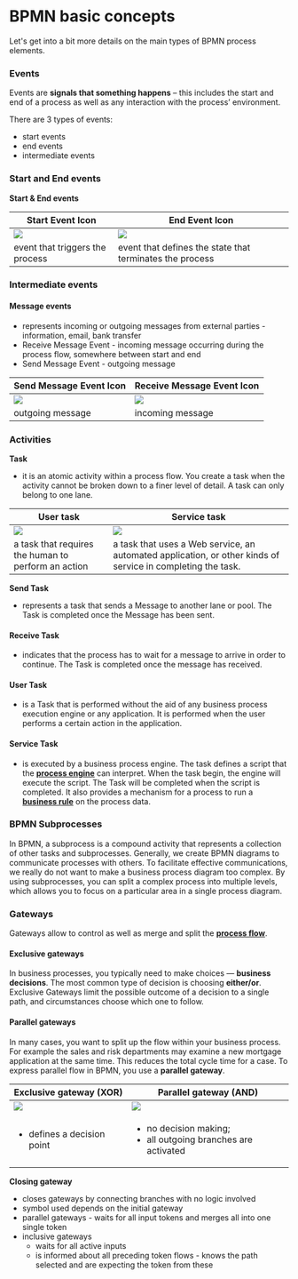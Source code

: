 
# BPMN basic concepts

Let's get into a bit more details on the main types of BPMN process elements.


### Events

Events are **signals that something happens** – this includes the start and end of a process as well as any interaction with the process’ environment.

There are 3 types of events:

* start events
* end events
* intermediate events

### Start and End events

**Start & End events**

| Start Event Icon                                                                                                                                                                              | End Event Icon                                                                                                                                                                              |
| --------------------------------------------------------------------------------------------------------------------------------------------------------------------------------------------- | ------------------------------------------------------------------------------------------------------------------------------------------------------------------------------------------- |
| ![](https://s3.eu-west-1.amazonaws.com/docx.flowx.ai/platform-overview/frameworks-and-standards/business-process-industry-standards/intro-to-bpmn/bpmn-basic-concepts/event_start.png#center) | ![](https://s3.eu-west-1.amazonaws.com/docx.flowx.ai/platform-overview/frameworks-and-standards/business-process-industry-standards/intro-to-bpmn/bpmn-basic-concepts/event_end.png#center) |
| event that triggers the process                                                                                                                                                               | event that defines the state that terminates the process                                                                                                                                    |

### Intermediate events

#### **Message events**

* represents incoming or outgoing messages from external parties - information, email, bank transfer
* Receive Message Event - incoming message occurring during the process flow, somewhere between start and end
* Send Message Event - outgoing message

| Send Message Event Icon                                                                                                                                                                        | Receive Message Event Icon                                                                                                                                                                        |
| ---------------------------------------------------------------------------------------------------------------------------------------------------------------------------------------------- | ------------------------------------------------------------------------------------------------------------------------------------------------------------------------------------------------- |
| ![](https://s3.eu-west-1.amazonaws.com/docx.flowx.ai/platform-overview/frameworks-and-standards/business-process-industry-standards/intro-to-bpmn/bpmn-basic-concepts/message_send.png#center) | ![](https://s3.eu-west-1.amazonaws.com/docx.flowx.ai/platform-overview/frameworks-and-standards/business-process-industry-standards/intro-to-bpmn/bpmn-basic-concepts/message_receive.png#center) |
| outgoing message                                                                                                                                                                               | incoming message                                                                                                                                                                                  |

### Activities

**Task**

* it is an atomic activity within a process flow. You create a task when the activity cannot be broken down to a finer level of detail. A task can only belong to one lane.

| User task                                                                                                                                                                                   | Service task                                                                                                                                                                                    |
| ------------------------------------------------------------------------------------------------------------------------------------------------------------------------------------------- | ----------------------------------------------------------------------------------------------------------------------------------------------------------------------------------------------- |
| ![](https://s3.eu-west-1.amazonaws.com/docx.flowx.ai/platform-overview/frameworks-and-standards/business-process-industry-standards/intro-to-bpmn/bpmn-basic-concepts/user_task.png#center) | ![](https://s3.eu-west-1.amazonaws.com/docx.flowx.ai/platform-overview/frameworks-and-standards/business-process-industry-standards/intro-to-bpmn/bpmn-basic-concepts/service_task.png#center) |
| a task that requires the human to perform an action                                                                                                                                         | a task that uses a Web service, an automated application, or other kinds of service in completing the task.                                                                                     |

**Send Task**

* represents a task that sends a Message to another lane or pool. The Task is completed once the Message has been sent.

#### Receive Task

* indicates that the process has to wait for a message to arrive in order to continue. The Task is completed once the message has received.

#### User Task

* is a Task that is performed without the aid of any business process execution engine or any application. It is performed when the user performs a certain action in the application.

#### Service Task

* is executed by a business process engine. The task defines a script that the [**process engine**](../../../../terms/flowxai-process-engine) can interpret. When the task begin, the engine will execute the script. The Task will be completed when the script is completed. It also provides a mechanism for a process to run a [**business rule**](../../../../terms/business-rules) on the process data.

### BPMN Subprocesses

In BPMN, a subprocess is a compound activity that represents a collection of other tasks and subprocesses. Generally, we create BPMN diagrams to communicate processes with others. To facilitate effective communications, we really do not want to make a business process diagram too complex. By using subprocesses, you can split a complex process into multiple levels, which allows you to focus on a particular area in a single process diagram.

### Gateways

Gateways allow to control as well as merge and split the [**process flow**](../../../../terms/flowx-process).

#### Exclusive gateways

In business processes, you typically need to make choices — **business decisions**. The most common type of decision is choosing **either/or**. Exclusive Gateways limit the possible outcome of a decision to a single path, and circumstances choose which one to follow.

#### Parallel gateways

In many cases, you want to split up the flow within your business process. For example the sales and risk departments may examine a new mortgage application at the same time. This reduces the total cycle time for a case. To express parallel flow in BPMN, you use a **parallel gateway**.

| Exclusive gateway (XOR)                                                                                                                                           | Parallel gateway (AND)                                                                                                                                           |
| ----------------------------------------------------------------------------------------------------------------------------------------------------------------- | ---------------------------------------------------------------------------------------------------------------------------------------------------------------- |
| ![](https://s3.eu-west-1.amazonaws.com/docx.flowx.ai/platform-overview/frameworks-and-standards/business-process-industry-standards/gateway_exclusive.png#center) | ![](https://s3.eu-west-1.amazonaws.com/docx.flowx.ai/platform-overview/frameworks-and-standards/business-process-industry-standards/gateway_parallel.png#center) |
| <ul><li>defines a decision point</li></ul>                                                                                                                        | <ul><li>no decision making; </li><li>all outgoing branches are activated</li></ul>                                                                               |

**Closing gateway**

* closes gateways by connecting branches with no logic involved
* symbol used depends on the initial gateway
* parallel gateways - waits for all input tokens and merges all into one single token
* inclusive gateways
  * waits for all active inputs
  * is informed about all preceding token flows - knows the path selected and are expecting the token from these